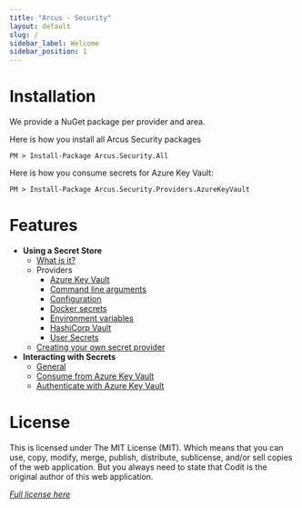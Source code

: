 ```yaml
---
title: "Arcus - Security"
layout: default
slug: /
sidebar_label: Welcome
sidebar_position: 1
---
```


# Installation

We provide a NuGet package per provider and area.

Here is how you install all Arcus Security packages
```shell
PM > Install-Package Arcus.Security.All
```

Here is how you consume secrets for Azure Key Vault:
```shell
PM > Install-Package Arcus.Security.Providers.AzureKeyVault
```

# Features
- **Using a Secret Store**
  - [What is it?](./features/secret-store/index.md)
  - Providers
    - [Azure Key Vault](./features/secret-store/provider/key-vault.md)
    - [Command line arguments](./features/secret-store/provider/cmd-line.md)
    - [Configuration](./features/secret-store/provider/configuration.md)
    - [Docker secrets](./features/secret-store/provider/docker-secrets.md)
    - [Environment variables](./features/secret-store/provider/environment-variables.md)
    - [HashiCorp Vault](./features/secret-store/provider/hashicorp-vault.md)
    - [User Secrets](./features/secret-store/provider/user-secrets.md)
  - [Creating your own secret provider](./features/secret-store/create-new-secret-provider.md)
- **Interacting with Secrets**
    - [General](./features/secrets/general.md)
    - [Consume from Azure Key Vault](./features/secrets/consume-from-key-vault.md)
    - [Authenticate with Azure Key Vault](./features/auth/azure-key-vault.md)

# License
This is licensed under The MIT License (MIT). Which means that you can use, copy, modify, merge, publish, distribute, sublicense, and/or sell copies of the web application. But you always need to state that Codit is the original author of this web application.

*[Full license here](https://github.com/arcus-azure/arcus.security/blob/master/LICENSE)*
